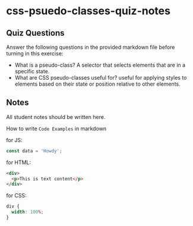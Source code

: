 # css-psuedo-classes-quiz-notes

## Quiz Questions

Answer the following questions in the provided markdown file before turning in this exercise:

- What is a pseudo-class?
  A selector that selects elements that are in a specific state.
- What are CSS pseudo-classes useful for?
  useful for applying styles to elements based on their state or position relative to other elements.

## Notes

All student notes should be written here.

How to write `Code Examples` in markdown

for JS:

```javascript
const data = 'Howdy';
```

for HTML:

```html
<div>
  <p>This is text content</p>
</div>
```

for CSS:

```css
div {
  width: 100%;
}
```
